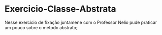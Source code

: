 # Exercicio-Classe-Abstrata

Nesse exercício de fixação juntamene com o Professor Nelio pude praticar um pouco sobre o método abstrato;
